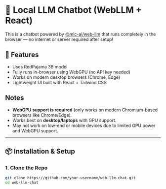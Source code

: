 # 🧠 Local LLM Chatbot (WebLLM + React)

This is a chatbot powered by [@mlc-ai/web-llm](https://github.com/mlc-ai/web-llm) that runs completely in the browser — no internet or server required after setup!

## 🚀 Features
- Uses RedPajama 3B model
- Fully runs in-browser using WebGPU (no API key needed)
- Works on modern desktop browsers (Chrome, Edge)
- Lightweight UI built with React + Tailwind CSS

## Notes
- **WebGPU support is required** (only works on modern Chromium-based browsers like Chrome/Edge).
- Works best on **desktop/laptops** with GPU support.
- May not work on low-end or mobile devices due to limited GPU power and WebGPU support.


---

## 📦 Installation & Setup

### 1. Clone the Repo
```bash
git clone https://github.com/your-username/web-llm-chat.git
cd web-llm-chat
